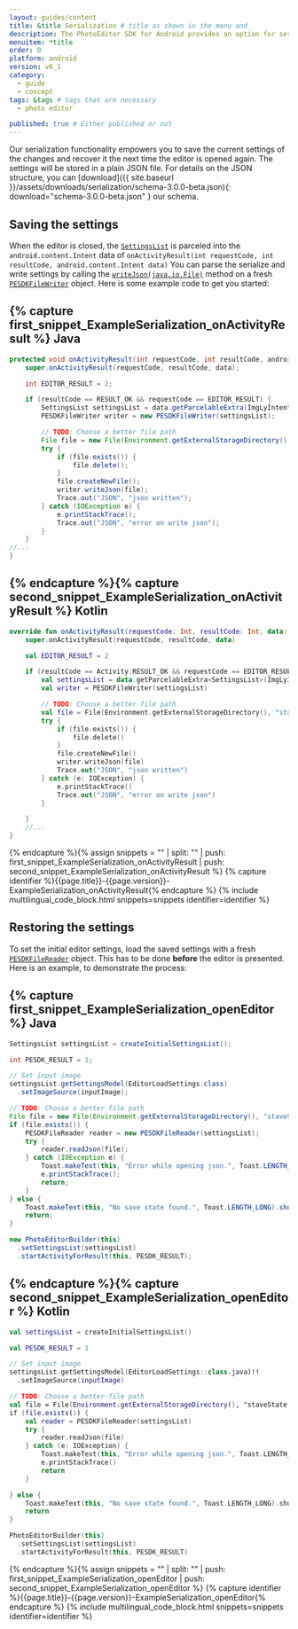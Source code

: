 ```yaml
---
layout: guides/content
title: &title Serialization # title as shown in the menu and 
description: The PhotoEditor SDK for Android provides an option for serialization and deserialization, allowing your users to save and revise their work anytime.
menuitem: *title
order: 0
platform: android
version: v6_1
category: 
  - guide
  - concept
tags: &tags # tags that are necessary
  - photo editor 

published: true # Either published or not 
---
```


Our serialization functionality empowers you to save the current settings of the changes and recover it the next time the editor is opened again. The settings will be stored in a plain JSON file.
For details on the JSON structure, you can [download]({{ site.baseurl }}/assets/downloads/serialization/schema-3.0.0-beta.json){: download="schema-3.0.0-beta.json" } our schema.

## Saving the settings
When the editor is closed, the [`SettingsList`]({{site.baseurl}}/apidocs/{{page.platform}}/{{page.version}}/index.html?ly/img/android/pesdk/backend/model/state/manager/SettingsList.html) is parceled into the `android.content.Intent` data of `onActivityResult(int requestCode, int resultCode, android.content.Intent data)`
You can parse the serialize and write settings by calling the [`writeJson(java.io.File)`]({{site.baseurl}}/apidocs/{{page.platform}}/{{page.version}}/index.html?ly/img/android/serializer/_3/_0/_0/PESDKFileWriter.html) method on a fresh [`PESDKFileWriter`]({{site.baseurl}}/apidocs/{{page.platform}}/{{page.version}}/index.html?ly/img/android/serializer/_3/_0/_0/PESDKFileWriter.html) object.
Here is some example code to get you started:

{% capture first_snippet_ExampleSerialization_onActivityResult %}
Java
---
``````java
protected void onActivityResult(int requestCode, int resultCode, android.content.Intent data) {
    super.onActivityResult(requestCode, resultCode, data);

    int EDITOR_RESULT = 2;

    if (resultCode == RESULT_OK && requestCode == EDITOR_RESULT) {
        SettingsList settingsList = data.getParcelableExtra(ImgLyIntent.SETTINGS_LIST);
        PESDKFileWriter writer = new PESDKFileWriter(settingsList);

        // TODO: Choose a better file path
        File file = new File(Environment.getExternalStorageDirectory(), "staveState.pesdk");
        try {
            if (file.exists()) {
                file.delete();
            }
            file.createNewFile();
            writer.writeJson(file);
            Trace.out("JSON", "json written");
        } catch (IOException e) {
            e.printStackTrace();
            Trace.out("JSON", "error on write json");
        }
    }
//...
}
``````
{% endcapture %}{% capture second_snippet_ExampleSerialization_onActivityResult %}
Kotlin
---
``````kotlin
override fun onActivityResult(requestCode: Int, resultCode: Int, data: android.content.Intent) {
    super.onActivityResult(requestCode, resultCode, data)

    val EDITOR_RESULT = 2

    if (resultCode == Activity.RESULT_OK && requestCode == EDITOR_RESULT) {
        val settingsList = data.getParcelableExtra<SettingsList>(ImgLyIntent.SETTINGS_LIST)
        val writer = PESDKFileWriter(settingsList)

        // TODO: Choose a better file path
        val file = File(Environment.getExternalStorageDirectory(), "staveState.pesdk")
        try {
            if (file.exists()) {
                file.delete()
            }
            file.createNewFile()
            writer.writeJson(file)
            Trace.out("JSON", "json written")
        } catch (e: IOException) {
            e.printStackTrace()
            Trace.out("JSON", "error on write json")
        }

    }
    //...
}
``````
{% endcapture %}{% assign snippets = "" | split: "" | push: first_snippet_ExampleSerialization_onActivityResult | push: second_snippet_ExampleSerialization_onActivityResult %}
{% capture identifier %}{{page.title}}-{{page.version}}-ExampleSerialization_onActivityResult{% endcapture %}
{% include multilingual_code_block.html snippets=snippets identifier=identifier %}

## Restoring the settings

To set the initial editor settings, load the saved settings with a fresh [`PESDKFileReader`]({{site.baseurl}}/apidocs/{{page.platform}}/{{page.version}}/index.html?ly/img/android/serializer/_3/_0/_0/PESDKFileReader.html) object. This has to be done **before** the editor is presented. Here is an example, to demonstrate the process:

{% capture first_snippet_ExampleSerialization_openEditor %}
Java
---
``````java
SettingsList settingsList = createInitialSettingsList();

int PESDK_RESULT = 1;

// Set input image
settingsList.getSettingsModel(EditorLoadSettings.class)
  .setImageSource(inputImage);

// TODO: Choose a better file path
File file = new File(Environment.getExternalStorageDirectory(), "staveState.pesdk");
if (file.exists()) {
    PESDKFileReader reader = new PESDKFileReader(settingsList);
    try {
        reader.readJson(file);
    } catch (IOException e) {
        Toast.makeText(this, "Error while opening json.", Toast.LENGTH_LONG).show();
        e.printStackTrace();
        return;
    }
} else {
    Toast.makeText(this, "No save state found.", Toast.LENGTH_LONG).show();
    return;
}

new PhotoEditorBuilder(this)
  .setSettingsList(settingsList)
  .startActivityForResult(this, PESDK_RESULT);
``````
{% endcapture %}{% capture second_snippet_ExampleSerialization_openEditor %}
Kotlin
---
``````kotlin
val settingsList = createInitialSettingsList()

val PESDK_RESULT = 1

// Set input image
settingsList.getSettingsModel(EditorLoadSettings::class.java)!!
  .setImageSource(inputImage)

// TODO: Choose a better file path
val file = File(Environment.getExternalStorageDirectory(), "staveState.pesdk")
if (file.exists()) {
    val reader = PESDKFileReader(settingsList)
    try {
        reader.readJson(file)
    } catch (e: IOException) {
        Toast.makeText(this, "Error while opening json.", Toast.LENGTH_LONG).show()
        e.printStackTrace()
        return
    }

} else {
    Toast.makeText(this, "No save state found.", Toast.LENGTH_LONG).show()
    return
}

PhotoEditorBuilder(this)
  .setSettingsList(settingsList)
  .startActivityForResult(this, PESDK_RESULT)
``````
{% endcapture %}{% assign snippets = "" | split: "" | push: first_snippet_ExampleSerialization_openEditor | push: second_snippet_ExampleSerialization_openEditor %}
{% capture identifier %}{{page.title}}-{{page.version}}-ExampleSerialization_openEditor{% endcapture %}
{% include multilingual_code_block.html snippets=snippets identifier=identifier %}
